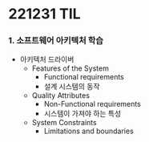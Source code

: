 # 221231 TIL
### 1. 소프트웨어 아키텍처 학습
* 아키텍처 드라이버
    * Features of the System
        * Functional requirements
        * 설계 시스템의 동작
    * Quality Attributes
        * Non-Functional requirements
        * 시스템이 가져야 하는 특성
    * System Constraints
        * Limitations and boundaries
